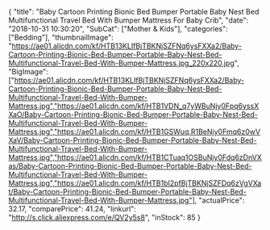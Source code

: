 {
	"title": "Baby Cartoon Printing Bionic Bed Bumper Portable Baby Nest Bed Multifunctional Travel Bed With Bumper Mattress For Baby Crib",
	"date": "2018-10-31 10:30:20",
	"SubCat": ["Mother & Kids"],
	"categories": ["Bedding"],
	"thumbnailImage": "https://ae01.alicdn.com/kf/HTB13KLIfBjTBKNjSZFNq6ysFXXa2/Baby-Cartoon-Printing-Bionic-Bed-Bumper-Portable-Baby-Nest-Bed-Multifunctional-Travel-Bed-With-Bumper-Mattress.jpg_220x220.jpg",
	"BigImage": ["https://ae01.alicdn.com/kf/HTB13KLIfBjTBKNjSZFNq6ysFXXa2/Baby-Cartoon-Printing-Bionic-Bed-Bumper-Portable-Baby-Nest-Bed-Multifunctional-Travel-Bed-With-Bumper-Mattress.jpg","https://ae01.alicdn.com/kf/HTB1VDN_q7yWBuNjy0Fpq6yssXXaO/Baby-Cartoon-Printing-Bionic-Bed-Bumper-Portable-Baby-Nest-Bed-Multifunctional-Travel-Bed-With-Bumper-Mattress.jpg","https://ae01.alicdn.com/kf/HTB1GSWuq.R1BeNjy0Fmq6z0wVXaV/Baby-Cartoon-Printing-Bionic-Bed-Bumper-Portable-Baby-Nest-Bed-Multifunctional-Travel-Bed-With-Bumper-Mattress.jpg","https://ae01.alicdn.com/kf/HTB1CTuaq1OSBuNjy0Fdq6zDnVXas/Baby-Cartoon-Printing-Bionic-Bed-Bumper-Portable-Baby-Nest-Bed-Multifunctional-Travel-Bed-With-Bumper-Mattress.jpg","https://ae01.alicdn.com/kf/HTB1bI2pfBjTBKNjSZFDq6zVgVXat/Baby-Cartoon-Printing-Bionic-Bed-Bumper-Portable-Baby-Nest-Bed-Multifunctional-Travel-Bed-With-Bumper-Mattress.jpg"],
	"actualPrice": 32.17,
	"comparePrice": 41.24,
	"linkurl": "http://s.click.aliexpress.com/e/QV2y5s8",
	"inStock": 85
}

